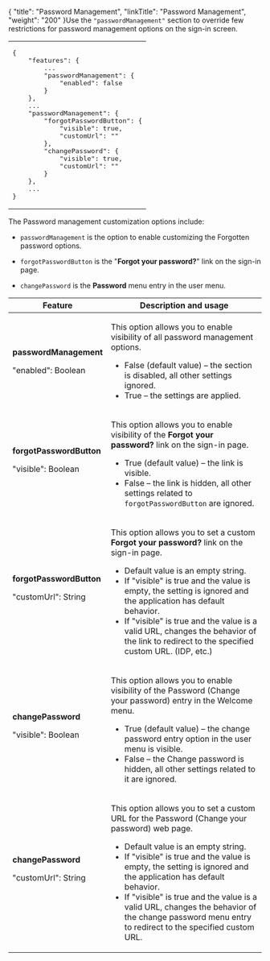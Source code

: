 {
    "title": "Password Management",
    "linkTitle": "Password Management",
    "weight": "200"
}Use the `"passwordManagement"` section to override few restrictions for password management options on the sign-in screen.

<table cellspacing="0">
   <col/>
   <tbody>
      <tr>
         <td><pre>{
    "features": {
        ...
        "passwordManagement": {
            "enabled": false
        }
    },
    ...
    "passwordManagement": {
        "forgotPasswordButton": {
            "visible": true,
            "customUrl": ""
        },
        "changePassword": {
            "visible": true,
            "customUrl": ""
        }
    },
    ...
}</pre>
         </td>
      </tr>
   </tbody>
</table>

The Password management customization options include:

-   `passwordManagement` is the option to enable customizing the Forgotten password options.
-   `forgotPasswordButton` is the "**Forgot your password?**" link on the sign-in page.
-   `changePassword` is the **Password** menu entry in the user menu.

<table cellspacing="0">
         <col data-mc-pattern="0"/>
   <col/>
   <thead>
      <tr>
         <th>Feature</th>
         <th>Description and usage</th>
      </tr>
   </thead>
   <tbody>
      <tr>
         <td>
            <p><strong>passwordManagement</strong>
</p>
            <p>

"enabled": Boolean</p>
         </td>
         <td>
            <p>This option allows you to enable visibility of all password management options.</p>
            <ul>
               <li> False (default value) – the section is disabled, all other settings ignored.               </li>
               <li>    True – the settings are applied.               </li>
            </ul>
         </td>
      </tr>
      <tr>
         <td><strong>forgotPasswordButton</strong>
            <p>

"visible": Boolean</p>
         </td>
         <td>
            <p>This option allows you to enable visibility of the <strong>Forgot your password?</strong> link on the sign-in page.</p>
            <ul>
               <li>True (default value) – the link is visible.               </li>
               <li>False – the link is hidden, all other settings related to <code>forgotPasswordButton</code> are ignored.<br/>               </li>
            </ul>
         </td>
      </tr>
      <tr>
         <td><strong>forgotPasswordButton</strong>
            <p>

"customUrl": String</p>
         </td>
         <td>
            <p>This option allows you to set a custom <strong>Forgot your password?</strong> link on the sign-in page.</p>
            <ul>
               <li>Default value is an empty string.               </li>
               <li>If "visible" is true and the value is empty, the setting is ignored and the application has default behavior.               </li>
               <li>If "visible" is true and the value is a valid URL, changes the behavior of the link to redirect to the specified custom URL. (IDP, etc.)<br/>               </li>
            </ul>
         </td>
      </tr>
      <tr>
         <td><strong>changePassword</strong>
            <p>

"visible": Boolean</p>
         </td>
         <td>
            <p>This option allows you to enable visibility of the Password (Change your password) entry in the Welcome menu.</p>
            <ul>
               <li>True (default value) – the change password entry option in the user menu is visible.               </li>
               <li>False – the Change password is hidden, all other settings related to it are ignored.<br/>               </li>
            </ul>
         </td>
      </tr>
      <tr>
         <td><strong>changePassword</strong>
            <p>

"customUrl": String</p>
         </td>
         <td>
            <p>This option allows you to set a custom URL for the Password (Change your password) web page. </p>
            <ul>
               <li>Default value is an empty string.               </li>
               <li>If "visible" is true and the value is empty, the setting is ignored and the application has default behavior.               </li>
               <li>If "visible" is true and the value is a valid URL, changes the behavior of the change password menu entry to redirect to the specified custom URL.<br/>               </li>
            </ul>
         </td>
      </tr>
   </tbody>
</table>

 
